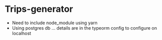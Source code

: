 # Trips-generator
- Need to include node_module using yarn
- Using postgres db ... details are in the typeorm config to configure on localhost
